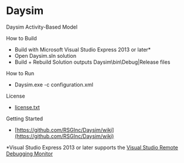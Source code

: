 # Daysim

Daysim Activity-Based Model

How to Build
-  Build with Microsoft Visual Studio Express 2013 or later*  
-  Open Daysim.sln solution  
-  Build + Rebuild Solution outputs Daysim\bin\Debug|Release files  

How to Run
-  Daysim.exe -c configuration.xml  

License
-  [license.txt](license.txt)  

Getting Started
-  [https://github.com/RSGInc/Daysim/wiki](https://github.com/RSGInc/Daysim/wiki)

*Visual Studio Express 2013 or later supports the [Visual Studio Remote Debugging Monitor](https://msdn.microsoft.com/en-us/library/y7f5zaaa.aspx)

